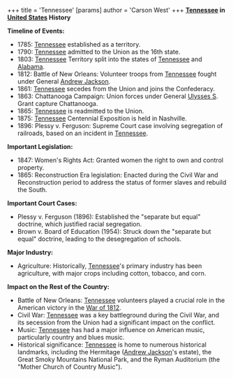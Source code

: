 +++
 title = 'Tennessee'
[params]
	author = 'Carson West'
+++
**[Tennessee](./../tennessee/) in [United States](./../united-states/) History**

**Timeline of Events:**

* 1785: [Tennessee](./../tennessee/) established as a territory.
* 1790: [Tennessee](./../tennessee/) admitted to the Union as the 16th state.
* 1803: [Tennessee](./../tennessee/) Territory split into the states of [Tennessee](./../tennessee/) and [Alabama](./../alabama/).
* 1812: Battle of New Orleans: Volunteer troops from [Tennessee](./../tennessee/) fought under General [Andrew Jackson](./../andrew-jackson/).
* 1861: [Tennessee](./../tennessee/) secedes from the Union and joins the Confederacy.
* 1863: Chattanooga Campaign: Union forces under General [Ulysses S](./../ulysses-s/). Grant capture Chattanooga.
* 1865: [Tennessee](./../tennessee/) is readmitted to the Union.
* 1875: [Tennessee](./../tennessee/) Centennial Exposition is held in Nashville.
* 1896: Plessy v. Ferguson: Supreme Court case involving segregation of railroads, based on an incident in [Tennessee](./../tennessee/).

**Important Legislation:**

* 1847: Women's Rights Act: Granted women the right to own and control property.
* 1865: Reconstruction Era legislation: Enacted during the Civil War and Reconstruction period to address the status of former slaves and rebuild the South.

**Important Court Cases:**

* Plessy v. Ferguson (1896): Established the "separate but equal" doctrine, which justified racial segregation.
* Brown v. Board of Education (1954): Struck down the "separate but equal" doctrine, leading to the desegregation of schools.

**Major Industry:**

* Agriculture: Historically, [Tennessee](./../tennessee/)'s primary industry has been agriculture, with major crops including cotton, tobacco, and corn.

**Impact on the Rest of the Country:**

* Battle of New Orleans: [Tennessee](./../tennessee/) volunteers played a crucial role in the American victory in the [War of 1812](./../war-of-1812/).
* Civil War: [Tennessee](./../tennessee/) was a key battleground during the Civil War, and its secession from the Union had a significant impact on the conflict.
* Music: [Tennessee](./../tennessee/) has had a major influence on American music, particularly country and blues music.
* Historical significance: [Tennessee](./../tennessee/) is home to numerous historical landmarks, including the Hermitage ([Andrew Jackson](./../andrew-jackson/)'s estate), the Great Smoky Mountains National Park, and the Ryman Auditorium (the "Mother Church of Country Music").